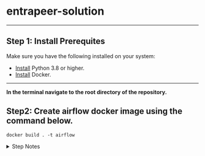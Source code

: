 # entrapeer-solution

---

## Step 1: Install Prerequites

Make sure you have the following installed on your system:

- [Install](https://www.python.org/downloads/) Python 3.8 or higher.
- [Install](https://www.docker.com/products/docker-desktop/) Docker.

---

**In the terminal navigate to the root directory of the repository.**

## Step2: Create airflow docker image using the command below.

```
docker build . -t airflow
```

<details>
  <summary>Step Notes</summary>
  
  - **An admin airflow user is created by default. It is added for convenience of testing. It should be excluded from the Dockerfile in production environments.**

</details>
